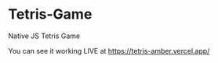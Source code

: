 # Tetris-Game
Native JS Tetris Game

You can see it working LIVE at https://tetris-amber.vercel.app/
